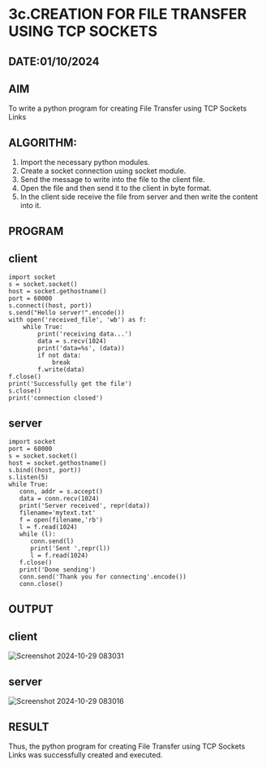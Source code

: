 # 3c.CREATION FOR FILE TRANSFER USING TCP SOCKETS
## DATE:01/10/2024
## AIM
To write a python program for creating File Transfer using TCP Sockets Links
## ALGORITHM:
1. Import the necessary python modules.
2. Create a socket connection using socket module.
3. Send the message to write into the file to the client file.
4. Open the file and then send it to the client in byte format.
5. In the client side receive the file from server and then write the content into it.
## PROGRAM
## client
```
import socket 
s = socket.socket() 
host = socket.gethostname() 
port = 60000 
s.connect((host, port)) 
s.send("Hello server!".encode()) 
with open('received_file', 'wb') as f: 
    while True: 
        print('receiving data...') 
        data = s.recv(1024) 
        print('data=%s', (data)) 
        if not data: 
            break 
        f.write(data) 
f.close() 
print('Successfully get the file') 
s.close() 
print('connection closed')
```
## server
```
import socket                    
port = 60000                    
s = socket.socket()              
host = socket.gethostname()      
s.bind((host, port))
s.listen(5)                      
while True:
   conn, addr = s.accept()      
   data = conn.recv(1024) 
   print('Server received', repr(data)) 
   filename='mytext.txt' 
   f = open(filename,'rb') 
   l = f.read(1024) 
   while (l): 
      conn.send(l) 
      print('Sent ',repr(l)) 
      l = f.read(1024) 
   f.close() 
   print('Done sending') 
   conn.send('Thank you for connecting'.encode()) 
   conn.close() 
```

## OUTPUT
## client
![Screenshot 2024-10-29 083031](https://github.com/user-attachments/assets/a19cc59a-3310-4b2f-802b-3215d12f2741)
## server
![Screenshot 2024-10-29 083016](https://github.com/user-attachments/assets/90141d27-d3f2-400a-9b68-a0095c88ea2b)

## RESULT
Thus, the python program for creating File Transfer using TCP Sockets Links was 
successfully created and executed.
